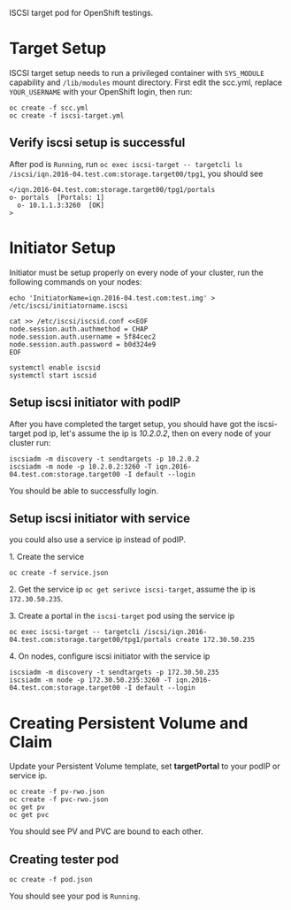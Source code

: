 ISCSI target pod for OpenShift testings.

# Target Setup
ISCSI target setup needs to run a privileged container with `SYS_MODULE` capability and `/lib/modules` mount directory. First edit the scc.yml, replace `YOUR_USERNAME` with your OpenShift login, then run:

```
oc create -f scc.yml
oc create -f iscsi-target.yml
```

## Verify iscsi setup is successful

After pod is `Running`, run `oc exec iscsi-target -- targetcli ls /iscsi/iqn.2016-04.test.com:storage.target00/tpg1`, you should see

```
</iqn.2016-04.test.com:storage.target00/tpg1/portals
o- portals  [Portals: 1]
  o- 10.1.1.3:3260  [OK]
>
```

# Initiator Setup

Initiator must be setup properly on every node of your cluster, run the following commands on your nodes:

```
echo 'InitiatorName=iqn.2016-04.test.com:test.img' > /etc/iscsi/initiatorname.iscsi

cat >> /etc/iscsi/iscsid.conf <<EOF
node.session.auth.authmethod = CHAP
node.session.auth.username = 5f84cec2
node.session.auth.password = b0d324e9
EOF

systemctl enable iscsid
systemctl start iscsid
```


## Setup iscsi initiator with podIP
After you have completed the target setup, you should have got the iscsi-target pod ip, let's assume the ip is *10.2.0.2*, then on every node of your cluster run:

```
iscsiadm -m discovery -t sendtargets -p 10.2.0.2
iscsiadm -m node -p 10.2.0.2:3260 -T iqn.2016-04.test.com:storage.target00 -I default --login
```

You should be able to successfully login.

## Setup iscsi initiator with service

you could also use a service ip instead of podIP.

1\. Create the service

```
oc create -f service.json
```

2\. Get the service ip `oc get serivce iscsi-target`, assume the ip is `172.30.50.235`.

3\. Create a portal in the `iscsi-target` pod using the service ip

```
oc exec iscsi-target -- targetcli /iscsi/iqn.2016-04.test.com:storage.target00/tpg1/portals create 172.30.50.235
```

4\. On nodes, configure iscsi initiator with the service ip

```
iscsiadm -m discovery -t sendtargets -p 172.30.50.235
iscsiadm -m node -p 172.30.50.235:3260 -T iqn.2016-04.test.com:storage.target00 -I default --login
```

# Creating Persistent Volume and Claim

Update your Persistent Volume template, set **targetPortal** to your podIP or service ip.

```
oc create -f pv-rwo.json
oc create -f pvc-rwo.json
oc get pv
oc get pvc
```

You should see PV and PVC are bound to each other.

## Creating tester pod

```
oc create -f pod.json
```

You should see your pod is `Running`.
